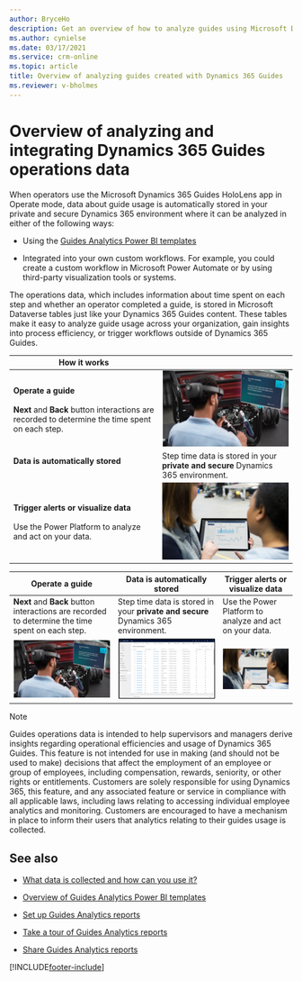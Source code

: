 ```yaml
---
author: BryceHo
description: Get an overview of how to analyze guides using Microsoft Dynamics 365 Guides
ms.author: cynielse
ms.date: 03/17/2021
ms.service: crm-online
ms.topic: article
title: Overview of analyzing guides created with Dynamics 365 Guides
ms.reviewer: v-bholmes
---
```


# Overview of analyzing and integrating Dynamics 365 Guides operations data

When operators use the Microsoft Dynamics 365 Guides HoloLens app in Operate mode, data about guide usage is automatically stored in your private and secure Dynamics 365 environment where it can be analyzed in either of the following ways:

- Using the [Guides Analytics Power BI templates](analytics-guide.md)

- Integrated into your own custom workflows. For example, you could create a custom workflow in Microsoft Power Automate or by using third-party visualization tools or systems.

The operations data, which includes information about time spent on each step and whether an operator completed a guide, is stored in Microsoft Dataverse tables just like your Dynamics 365 Guides content. These tables make it easy to analyze guide usage across your organization, gain insights into process efficiency, or trigger workflows outside of Dynamics 365 Guides.

|How it works||
|------------------------------------------------------|----------------------------------------------------|
|**Operate a guide**<br><br>**Next** and **Back** button interactions are recorded to determine the time spent on each step.|![HoloLens operator at work](media/analytics-hololens-operator.PNG "HoloLens operator at work")|
|**Data is automatically stored**<br><br>|Step time data is stored in your **private and secure** Dynamics 365 environment.|![Screen shot of saved step time data ](media/analytics-data-stored-automatically.PNG "Screen shot of saved step time data")|
|**Trigger alerts or visualize data**<br><br>Use the Power Platform to analyze and act on your data.|![Power Platform example](media/analytics-alerts-visualize-data.PNG "Power Platform example")|


|Operate a guide|Data is automatically stored|Trigger alerts or visualize data|
|----------------------------------|-----------------------------------------|-----------------------------------------|
|**Next** and **Back** button interactions are recorded to determine the time spent on each step.|Step time data is stored in your **private and secure** Dynamics 365 environment.|Use the Power Platform to analyze and act on your data.|
|![HoloLens operator at work](media/analytics-hololens-operator.PNG "HoloLens operator at work")|![Screen shot of saved step time data ](media/analytics-data-stored-automatically.PNG "Screen shot of saved step time data")|![Power Platform example](media/analytics-alerts-visualize-data.PNG "Power Platform example")|

> [!NOTE]
> Guides operations data is intended to help supervisors and managers derive insights regarding operational efficiencies and usage of Dynamics 365 Guides. This feature is not intended for use in making (and should not be used to make) decisions that affect the employment of an employee or group of employees, including compensation, rewards, seniority, or other rights or entitlements. Customers are solely responsible for using Dynamics 365, this feature, and any associated feature or service in compliance with all applicable laws, including laws relating to accessing individual employee analytics and monitoring. Customers are encouraged to have a mechanism in place to inform their users that analytics relating to their guides usage is collected. 

## See also

- [What data is collected and how can you use it?](analytics-data-collected.md)

- [Overview of Guides Analytics Power BI templates](analytics-guide.md)

- [Set up Guides Analytics reports](analytics-ga-setup.md)

- [Take a tour of Guides Analytics reports](analytics-ga-reports.md)

- [Share Guides Analytics reports](analytics-ga-share-reports.md)


[!INCLUDE[footer-include](../includes/footer-banner.md)]
